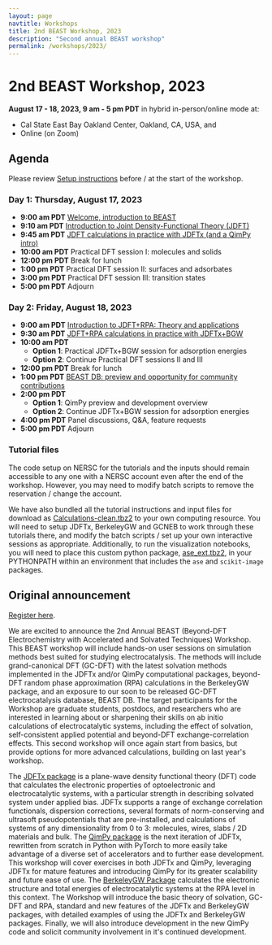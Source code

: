 ```yaml
---
layout: page
navtitle: Workshops
title: 2nd BEAST Workshop, 2023
description: "Second annual BEAST workshop"
permalink: /workshops/2023/
---
```


# 2nd BEAST Workshop, 2023

<b>August 17 - 18, 2023, 9 am - 5 pm PDT</b> in hybrid in-person/online mode at:

+ Cal State East Bay Oakland Center, Oakland, CA, USA, and
+ Online (on Zoom)


## Agenda

Please review [Setup instructions](setup) before / at the start of the workshop.

### Day 1: Thursday, August 17, 2023

+ **9:00 am PDT** [Welcome, introduction to BEAST](beast.pdf)
+ **9:10 am PDT** [Introduction to Joint Density-Functional Theory (JDFT)](jdft.pdf)
+ **9:45 am PDT** [JDFT calculations in practice with JDFTx (and a QimPy intro)](jdftx.pdf)
+ **10:00 am PDT** Practical DFT session I: molecules and solids
+ **12:00 pm PDT** Break for lunch
+ **1:00 pm PDT**  Practical DFT session II: surfaces and adsorbates
+ **3:00 pm PDT**  Practical DFT session III: transition states
+ **5:00 pm PDT** Adjourn

### Day 2: Friday, August 18, 2023

+ **9:00 am PDT** [Introduction to JDFT+RPA: Theory and applications](rpa.pdf)
+ **9:30 am PDT** [JDFT+RPA calculations in practice with JDFTx+BGW](jdftx-bgw.pdf)
+ **10:00 am PDT**
   - **Option 1**: Practical JDFTx+BGW session for adsorption energies
   - **Option 2**: Continue Practical DFT sessions II and III
+ **12:00 pm PDT** Break for lunch
+ **1:00 pm PDT** [BEAST DB: preview and opportunity for community contributions](beastdb.pdf)
+ **2:00 pm PDT** 
   - **Option 1**: QimPy preview and development overview
   - **Option 2**: Continue JDFTx+BGW session for adsorption energies
+ **4:00 pm PDT** Panel discussions, Q&amp;A, feature requests
+ **5:00 pm PDT** Adjourn 

### Tutorial files

The code setup on NERSC for the tutorials and the inputs should remain accessible
to any one with a NERSC account even after the end of the workshop.
However, you may need to modify batch scripts to remove the reservation / change the account.

We have also bundled all the tutorial instructions and input files for download as
[Calculations-clean.tbz2](Calculations-clean.tbz2) to your own computing resource.
You will need to setup JDFTx, BerkeleyGW and GCNEB to work through these tutorials there,
and modify the batch scripts / set up your own interactive sessions as appropriate.
Additionally, to run the visualization notebooks, you will need to place
this custom python package, [ase_ext.tbz2](ase_ext.tbz2), in your PYTHONPATH
within an environment that includes the `ase` and `scikit-image` packages.


## Original announcement

[Register here](https://forms.gle/RjRBjWBvpH18BB977).

We are excited to announce the 2nd Annual BEAST (Beyond-DFT Electrochemistry with Accelerated and Solvated Techniques) Workshop.
This BEAST workshop will include hands-on user sessions on simulation methods best suited for studying electrocatalysis.
The methods will include grand-canonical DFT (GC-DFT) with the latest solvation methods implemented in the JDFTx and/or QimPy computational packages, beyond-DFT random phase approximation (RPA) calculations in the BerkeleyGW package, and an exposure to our soon to be released GC-DFT electrocatalysis database, BEAST DB.
The target participants for the Workshop are graduate students, postdocs, and researchers who are interested in learning about or sharpening their skills on ab initio calculations of electrocatalytic systems, including the effect of solvation, self-consistent applied potential and beyond-DFT exchange-correlation effects.
This second workshop will once again start from basics, but provide options for more advanced calculations, building on last year's workshop. 

The [JDFTx package](https://jdftx.org) is a plane-wave density functional theory (DFT) code that calculates the electronic properties of optoelectronic and electrocatalytic systems, with a particular strength in describing solvated system under applied bias. JDFTx supports a range of exchange correlation functionals, dispersion corrections, several formats of norm-conserving and ultrasoft pseudopotentials that are pre-installed, and calculations of systems of any dimensionality from 0 to 3: molecules, wires, slabs / 2D materials and bulk.
The [QimPy package](https://qimpy.org) is the next iteration of JDFTx, rewritten from scratch in Python with PyTorch to more easily take advantage of a diverse set of accelerators and to further ease development. 
This workshop will cover exercises in both JDFTx and QimPy, leveraging JDFTx for mature features and introducing QimPy for its greater scalability and future ease of use.
The [BerkeleyGW Package](https://berkeleygw.org) calculates the electronic structure and total energies of electrocatalytic systems at the RPA level in this context.
The Workshop will introduce the basic theory of solvation, GC-DFT and RPA, standard and new features of the JDFTx and BerkeleyGW packages, with detailed examples of using the JDFTx and BerkeleyGW packages.
Finally, we will also introduce development in the new QimPy code and solicit community involvement in it's continued development.
